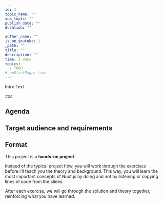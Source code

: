 ```yaml
---
id: 1
topic_name: ""
sub_topic: ""
publish_date: ""
duration: ""

auther_name: ""
is_on_youtube: 1
_path: ""
title: ""
description: ""
time: 2 days
topics:
  - TODO
# onStartPage: true
---
```


Intro Text

:toc

## Agenda

## Target audience and requirements

## Format

This project is a **hands-on project**.

Instead of the typical project flow, you will work through the exercises before I'll teach you the theory and background. This way, you will learn the most important concepts of Nuxt.js by doing and not by listening or copying lines of code from the slides.

After each exercise, we will go through the solution and theory together, reinforcing what you have learned.
